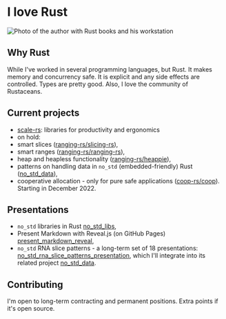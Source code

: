 # I love Rust

![Photo of the author with Rust books and his workstation](working_and_reading_on_rust.jpg)

## Why Rust

While I've worked in several programming languages, but Rust. It makes memory and concurrency safe.
It is explicit and any side effects are controlled. Types are pretty good. Also, I love the
community of Rustaceans.

## Current projects

- <a href="https://github.com/scale-rs/">scale-rs</a>: libraries for productivity and ergonomics
- on hold:
- smart slices (<a href="https://github.com/ranging-rs/slicing-rs">ranging-rs/slicing-rs</a><!--
  [ranging-rs/slicing-rs](https://github.com/ranging-rs/slicing-rs))-->),
- smart ranges (<a href="https://github.com/ranging-rs/ranging-rs">ranging-rs/ranging-rs</a><!--
  [ranging-rs/ranging-rs](https://github.com/ranging-rs/ranging-rs)-->),
- heap and heapless functionality (<a
  href="https://github.com/ranging-rs/heappie">ranging-rs/heappie</a><!--[ranging-rs/heappie](https://github.com/ranging-rs/heappie)-->),
- patterns on handling data in `no_std` (embedded-friendly) Rust (<a
  href="https://github.com/peter-lyons-kehl/no_std_data">no_std_data</a><!--[peter-lyons-kehl/no_std_data](https://github.com/no_std_data)-->),
- cooperative allocation - only for pure safe applications (<a
  href="https://github.com/coop-rs">coop-rs/coop</a><!--[coop-rs/coop](https://github.com/coop-rs)-->).
  Starting in December 2022.

## Presentations

- `no_std` libraries in Rust [no_std_libs](https://peter-lyons-kehl.github.io/no_std_libs),
- Present Markdown with Reveal.js (on GitHub Pages)
  [present_markdown_reveal](https://peter-lyons-kehl.github.io/present_markdown_reveal.js/),
- `no_std` RNA slice patterns - a long-term set of 18 presentations:
  [no_std_rna_slice_patterns_presentation](https://github.com/peter-lyons-kehl/no_std_rna_slice_patterns_presentation),
  which I'll integrate into its related project <a
  href="https://github.com/peter-lyons-kehl/no_std_data">no_std_data</a><!--[no_std_data](https://github.com/peter-lyons-kehl/no_std_data)-->.
<!-- [Why declare incompatible `features` in Rust libraries?](https://peter-lyons-kehl.github.io/rust_incompatible_features) -->
<!-- https://peter-lyons-kehl.github.io/no_std_data/ -->

## Contributing

I'm open to long-term contracting and permanent positions. Extra points if it's open source.

